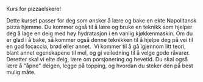 Kurs for pizzaelskere!

Dette kurset passer for deg som ønsker å lære og bake en ekte Napolitansk pizza hjemme. Du kommer også til å lære og bruke en teknikk som hjelper deg å lage en deig med høy hydratasjon i en vanlig kjøkkenmaskin. Om du er glad i å bake, så kommer også denne teknikken til å hjelpe deg på vei til en god focaccia, brød eller annet.  Vi kommer til å gå igjennom litt teori, blant annet egenskapene til mel, og gi veiledning til å velge gode råvarer. Deretter skal vi elte deig, lære om porsjonering og hevetid. Du skal også lære å "åpne" deigen, legge på topping, og hvordan du steker den på best mulig måte.
